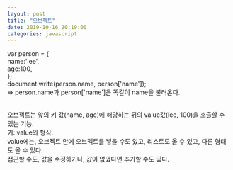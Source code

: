 ```yaml
---
layout: post
title: "오브젝트"
date: 2019-10-16 20:19:00
categories: javascript
---
```

var person = { <br>
  name:'lee',<br>
  age:100,<br>
};<br>
document.write(person.name, person['name']);<br>
=> person.name과 person['name']은 똑같이 name을 불러온다.
<br><br>

오브젝트는 앞의 키 값(name, age)에 해당하는 뒤의 value값(lee, 100)을 호출할 수 있는 기능.<br>
키: value의 형식.<br>
value에는, 오브젝트 안에 오브젝트를 넣을 수도 있고, 리스트도 올 수 있고, 다른 형태도 올 수 있다.<br>
접근할 수도, 값을 수정하거나, 값이 없었다면 추가할 수도 있다.<br>
